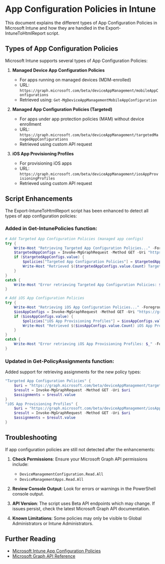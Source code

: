 # App Configuration Policies in Intune

This document explains the different types of App Configuration Policies in Microsoft Intune and how they are handled in the Export-IntuneToHtmlReport script.

## Types of App Configuration Policies

Microsoft Intune supports several types of App Configuration Policies:

1. **Managed Device App Configuration Policies**
   - For apps running on managed devices (MDM-enrolled)
   - URL: `https://graph.microsoft.com/beta/deviceAppManagement/mobileAppConfigurations`
   - Retrieved using: `Get-MgDeviceAppManagementMobileAppConfiguration`

2. **Managed App Configuration Policies (Targeted)**
   - For apps under app protection policies (MAM) without device enrollment
   - URL: `https://graph.microsoft.com/beta/deviceAppManagement/targetedManagedAppConfigurations`
   - Retrieved using custom API request

3. **iOS App Provisioning Profiles**
   - For provisioning iOS apps
   - URL: `https://graph.microsoft.com/beta/deviceAppManagement/iosAppProvisioningProfiles`
   - Retrieved using custom API request

## Script Enhancements

The Export-IntuneToHtmlReport script has been enhanced to detect all types of app configuration policies:

### Added in Get-IntunePolicies function:

```powershell
# Add Targeted App Configuration Policies (managed app configs)
try {
    Write-Host "Retrieving Targeted App Configuration Policies..." -ForegroundColor Yellow
    $targetedAppConfigs = Invoke-MgGraphRequest -Method GET -Uri "https://graph.microsoft.com/beta/deviceAppManagement/targetedManagedAppConfigurations"
    if ($targetedAppConfigs.value) {
        $policies["Targeted App Configuration Policies"] = $targetedAppConfigs.value
        Write-Host "Retrieved $($targetedAppConfigs.value.Count) Targeted App Configuration Policies." -ForegroundColor Green
    }
}
catch {
    Write-Host "Error retrieving Targeted App Configuration Policies: $_" -ForegroundColor Yellow
}

# Add iOS App Configuration Policies 
try {
    Write-Host "Retrieving iOS App Configuration Policies..." -ForegroundColor Yellow
    $iosAppConfigs = Invoke-MgGraphRequest -Method GET -Uri "https://graph.microsoft.com/beta/deviceAppManagement/iosAppProvisioningProfiles"
    if ($iosAppConfigs.value) {
        $policies["iOS App Provisioning Profiles"] = $iosAppConfigs.value
        Write-Host "Retrieved $($iosAppConfigs.value.Count) iOS App Provisioning Profiles." -ForegroundColor Green
    }
}
catch {
    Write-Host "Error retrieving iOS App Provisioning Profiles: $_" -ForegroundColor Yellow
}
```

### Updated in Get-PolicyAssignments function:

Added support for retrieving assignments for the new policy types:

```powershell
"Targeted App Configuration Policies" {
    $uri = "https://graph.microsoft.com/beta/deviceAppManagement/targetedManagedAppConfigurations/$($Policy.id)/assignments"
    $result = Invoke-MgGraphRequest -Method GET -Uri $uri
    $assignments = $result.value
}
"iOS App Provisioning Profiles" {
    $uri = "https://graph.microsoft.com/beta/deviceAppManagement/iosAppProvisioningProfiles/$($Policy.id)/assignments"
    $result = Invoke-MgGraphRequest -Method GET -Uri $uri
    $assignments = $result.value
}
```

## Troubleshooting

If app configuration policies are still not detected after the enhancements:

1. **Check Permissions**: Ensure your Microsoft Graph API permissions include:
   - `DeviceManagementConfiguration.Read.All`
   - `DeviceManagementApps.Read.All`

2. **Review Console Output**: Look for errors or warnings in the PowerShell console output.

3. **API Version**: The script uses Beta API endpoints which may change. If issues persist, check the latest Microsoft Graph API documentation.

4. **Known Limitations**: Some policies may only be visible to Global Administrators or Intune Administrators.

## Further Reading

- [Microsoft Intune App Configuration Policies](https://learn.microsoft.com/en-us/mem/intune/apps/app-configuration-policies-overview)
- [Microsoft Graph API Reference](https://learn.microsoft.com/en-us/graph/api/resources/intune-graph-overview) 